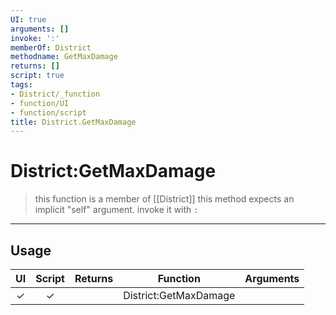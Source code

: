 ```yaml
---
UI: true
arguments: []
invoke: ':'
memberOf: District
methodname: GetMaxDamage
returns: []
script: true
tags:
- District/_function
- function/UI
- function/script
title: District.GetMaxDamage
---
```

# District:GetMaxDamage
> this function is a member of [[District]]
> this method expects an implicit "self" argument. invoke it with `:`
-----
## Usage
|  UI | Script | Returns | Function | Arguments |
|:---:|:------:|-------:|:--------:|:---------|
|✓|✓||District:GetMaxDamage||

